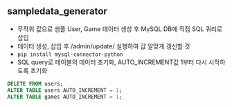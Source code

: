 ## sampledata_generator
- 무작위 값으로 샘플 User, Game 데이터 생성 후 MySQL DB에 직접 SQL 쿼리로 삽입
- 데이터 생성, 삽입 후 /admin/update/ 실행하여 값 알맞게 갱신할 것
- `pip install mysql-connector-python`
-   SQL query로 테이블의 데이터 초기화, AUTO_INCREMENT값 1부터 다시 시작하도록 초기화
  ```SQL
  DELETE FROM users;
  ALTER TABLE users AUTO_INCREMENT = 1;
  ALTER TABLE games AUTO_INCREMENT = 1;
  ```

